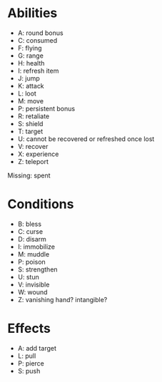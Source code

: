 # Abilities
* A: round bonus
* C: consumed
* F: flying
* G: range
* H: health
* I: refresh item
* J: jump
* K: attack
* L: loot
* M: move
* P: persistent bonus
* R: retaliate
* S: shield
* T: target
* U: cannot be recovered or refreshed once lost
* V: recover
* X: experience
* Z: teleport

Missing: spent

# Conditions
* B: bless
* C: curse
* D: disarm
* I: immobilize
* M: muddle
* P: poison
* S: strengthen
* U: stun
* V: invisible
* W: wound
* Z: vanishing hand? intangible?

# Effects
* A: add target
* L: pull
* P: pierce
* S: push
